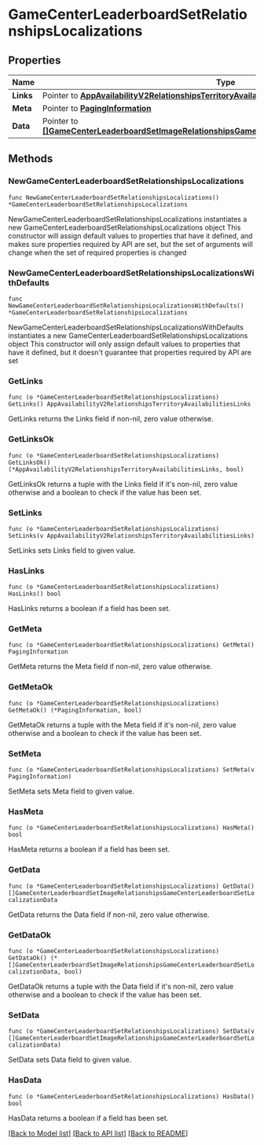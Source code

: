 # GameCenterLeaderboardSetRelationshipsLocalizations

## Properties

Name | Type | Description | Notes
------------ | ------------- | ------------- | -------------
**Links** | Pointer to [**AppAvailabilityV2RelationshipsTerritoryAvailabilitiesLinks**](AppAvailabilityV2RelationshipsTerritoryAvailabilitiesLinks.md) |  | [optional] 
**Meta** | Pointer to [**PagingInformation**](PagingInformation.md) |  | [optional] 
**Data** | Pointer to [**[]GameCenterLeaderboardSetImageRelationshipsGameCenterLeaderboardSetLocalizationData**](GameCenterLeaderboardSetImageRelationshipsGameCenterLeaderboardSetLocalizationData.md) |  | [optional] 

## Methods

### NewGameCenterLeaderboardSetRelationshipsLocalizations

`func NewGameCenterLeaderboardSetRelationshipsLocalizations() *GameCenterLeaderboardSetRelationshipsLocalizations`

NewGameCenterLeaderboardSetRelationshipsLocalizations instantiates a new GameCenterLeaderboardSetRelationshipsLocalizations object
This constructor will assign default values to properties that have it defined,
and makes sure properties required by API are set, but the set of arguments
will change when the set of required properties is changed

### NewGameCenterLeaderboardSetRelationshipsLocalizationsWithDefaults

`func NewGameCenterLeaderboardSetRelationshipsLocalizationsWithDefaults() *GameCenterLeaderboardSetRelationshipsLocalizations`

NewGameCenterLeaderboardSetRelationshipsLocalizationsWithDefaults instantiates a new GameCenterLeaderboardSetRelationshipsLocalizations object
This constructor will only assign default values to properties that have it defined,
but it doesn't guarantee that properties required by API are set

### GetLinks

`func (o *GameCenterLeaderboardSetRelationshipsLocalizations) GetLinks() AppAvailabilityV2RelationshipsTerritoryAvailabilitiesLinks`

GetLinks returns the Links field if non-nil, zero value otherwise.

### GetLinksOk

`func (o *GameCenterLeaderboardSetRelationshipsLocalizations) GetLinksOk() (*AppAvailabilityV2RelationshipsTerritoryAvailabilitiesLinks, bool)`

GetLinksOk returns a tuple with the Links field if it's non-nil, zero value otherwise
and a boolean to check if the value has been set.

### SetLinks

`func (o *GameCenterLeaderboardSetRelationshipsLocalizations) SetLinks(v AppAvailabilityV2RelationshipsTerritoryAvailabilitiesLinks)`

SetLinks sets Links field to given value.

### HasLinks

`func (o *GameCenterLeaderboardSetRelationshipsLocalizations) HasLinks() bool`

HasLinks returns a boolean if a field has been set.

### GetMeta

`func (o *GameCenterLeaderboardSetRelationshipsLocalizations) GetMeta() PagingInformation`

GetMeta returns the Meta field if non-nil, zero value otherwise.

### GetMetaOk

`func (o *GameCenterLeaderboardSetRelationshipsLocalizations) GetMetaOk() (*PagingInformation, bool)`

GetMetaOk returns a tuple with the Meta field if it's non-nil, zero value otherwise
and a boolean to check if the value has been set.

### SetMeta

`func (o *GameCenterLeaderboardSetRelationshipsLocalizations) SetMeta(v PagingInformation)`

SetMeta sets Meta field to given value.

### HasMeta

`func (o *GameCenterLeaderboardSetRelationshipsLocalizations) HasMeta() bool`

HasMeta returns a boolean if a field has been set.

### GetData

`func (o *GameCenterLeaderboardSetRelationshipsLocalizations) GetData() []GameCenterLeaderboardSetImageRelationshipsGameCenterLeaderboardSetLocalizationData`

GetData returns the Data field if non-nil, zero value otherwise.

### GetDataOk

`func (o *GameCenterLeaderboardSetRelationshipsLocalizations) GetDataOk() (*[]GameCenterLeaderboardSetImageRelationshipsGameCenterLeaderboardSetLocalizationData, bool)`

GetDataOk returns a tuple with the Data field if it's non-nil, zero value otherwise
and a boolean to check if the value has been set.

### SetData

`func (o *GameCenterLeaderboardSetRelationshipsLocalizations) SetData(v []GameCenterLeaderboardSetImageRelationshipsGameCenterLeaderboardSetLocalizationData)`

SetData sets Data field to given value.

### HasData

`func (o *GameCenterLeaderboardSetRelationshipsLocalizations) HasData() bool`

HasData returns a boolean if a field has been set.


[[Back to Model list]](../README.md#documentation-for-models) [[Back to API list]](../README.md#documentation-for-api-endpoints) [[Back to README]](../README.md)


